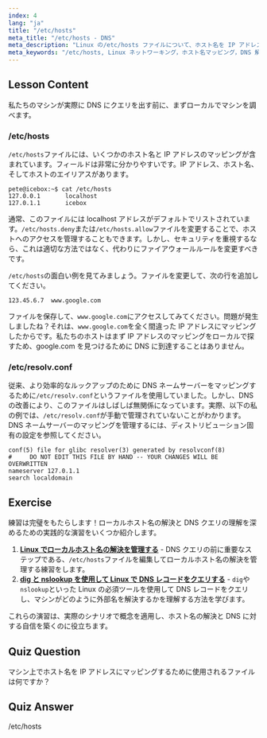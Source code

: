 ```yaml
---
index: 4
lang: "ja"
title: "/etc/hosts"
meta_title: "/etc/hosts - DNS"
meta_description: "Linux の/etc/hosts ファイルについて、ホスト名を IP アドレスにマッピングする方法、および DNS 解決におけるその役割を学びます。基本的なネットワーク設定を理解しましょう。"
meta_keywords: "/etc/hosts, Linux ネットワーキング，ホスト名マッピング，DNS 解決，Linux チュートリアル，初心者ガイド"
---
```


## Lesson Content

私たちのマシンが実際に DNS にクエリを出す前に、まずローカルでマシンを調べます。

### /etc/hosts

`/etc/hosts`ファイルには、いくつかのホスト名と IP アドレスのマッピングが含まれています。フィールドは非常に分かりやすいです。IP アドレス、ホスト名、そしてホストのエイリアスがあります。

```plaintext
pete@icebox:~$ cat /etc/hosts
127.0.0.1       localhost
127.0.1.1       icebox
```

通常、このファイルには localhost アドレスがデフォルトでリストされています。`/etc/hosts.deny`または`/etc/hosts.allow`ファイルを変更することで、ホストへのアクセスを管理することもできます。しかし、セキュリティを重視するなら、これは適切な方法ではなく、代わりにファイアウォールルールを変更すべきです。

`/etc/hosts`の面白い例を見てみましょう。ファイルを変更して、次の行を追加してください。

```plaintext
123.45.6.7  www.google.com
```

ファイルを保存して、`www.google.com`にアクセスしてみてください。問題が発生しましたね？それは、`www.google.com`を全く間違った IP アドレスにマッピングしたからです。私たちのホストはまず IP アドレスのマッピングをローカルで探すため、google.com を見つけるために DNS に到達することはありません。

### /etc/resolv.conf

従来、より効率的なルックアップのために DNS ネームサーバーをマッピングするために`/etc/resolv.conf`というファイルを使用していました。しかし、DNS の改善により、このファイルはしばしば無関係になっています。実際、以下の私の例では、`/etc/resolv.conf`が手動で管理されていないことがわかります。DNS ネームサーバーのマッピングを管理するには、ディストリビューション固有の設定を参照してください。

```plaintext
conf(5) file for glibc resolver(3) generated by resolvconf(8)
#     DO NOT EDIT THIS FILE BY HAND -- YOUR CHANGES WILL BE OVERWRITTEN
nameserver 127.0.1.1
search localdomain
```

## Exercise

練習は完璧をもたらします！ローカルホスト名の解決と DNS クエリの理解を深めるための実践的な演習をいくつか紹介します。

1. **[Linux でローカルホスト名の解決を管理する](https://labex.io/ja/labs/linux-manage-local-hostname-resolution-in-linux-592792)** - DNS クエリの前に重要なステップである、`/etc/hosts`ファイルを編集してローカルホスト名の解決を管理する練習をします。
2. **[dig と nslookup を使用して Linux で DNS レコードをクエリする](https://labex.io/ja/labs/linux-query-dns-records-in-linux-with-dig-and-nslookup-592796)** - `dig`や`nslookup`といった Linux の必須ツールを使用して DNS レコードをクエリし、マシンがどのように外部名を解決するかを理解する方法を学びます。

これらの演習は、実際のシナリオで概念を適用し、ホスト名の解決と DNS に対する自信を築くのに役立ちます。

## Quiz Question

マシン上でホスト名を IP アドレスにマッピングするために使用されるファイルは何ですか？

## Quiz Answer

/etc/hosts
